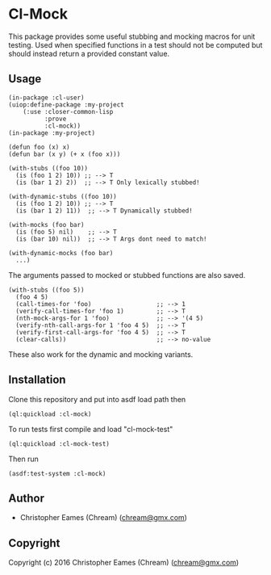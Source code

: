 # Cl-Mock

This package provides some useful stubbing and mocking macros for unit testing. Used when specified functions in a test should not be computed but should instead return a provided constant value.

## Usage
```
(in-package :cl-user)
(uiop:define-package :my-project
    (:use :closer-common-lisp
          :prove
          :cl-mock))
(in-package :my-project)

(defun foo (x) x)
(defun bar (x y) (+ x (foo x)))

(with-stubs ((foo 10))
  (is (foo 1 2) 10)) ;; --> T
  (is (bar 1 2) 2))  ;; --> T Only lexically stubbed!

(with-dynamic-stubs ((foo 10))
  (is (foo 1 2) 10)) ;; --> T
  (is (bar 1 2) 11))  ;; --> T Dynamically stubbed!

(with-mocks (foo bar)
  (is (foo 5) nil)    ;; --> T
  (is (bar 10) nil))  ;; --> T Args dont need to match!

(with-dynamic-mocks (foo bar)
  ...)
```

The arguments passed to mocked or stubbed functions are also saved.

```
(with-stubs ((foo 5))
  (foo 4 5)
  (call-times-for 'foo)                  ;; --> 1
  (verify-call-times-for 'foo 1)         ;; --> T
  (nth-mock-args-for 1 'foo)             ;; --> '(4 5)
  (verify-nth-call-args-for 1 'foo 4 5)  ;; --> T
  (verify-first-call-args-for 'foo 4 5)  ;; --> T
  (clear-calls))                         ;; --> no-value
```

These also work for the dynamic and mocking variants.


## Installation

Clone this repository and put into asdf load path then
```
(ql:quickload :cl-mock)
```

To run tests first compile and load "cl-mock-test"
```
(ql:quickload :cl-mock-test)
```
Then run
```
(asdf:test-system :cl-mock)
```

## Author

* Christopher Eames (Chream) (chream@gmx.com)

## Copyright

Copyright (c) 2016 Christopher Eames (Chream) (chream@gmx.com)

